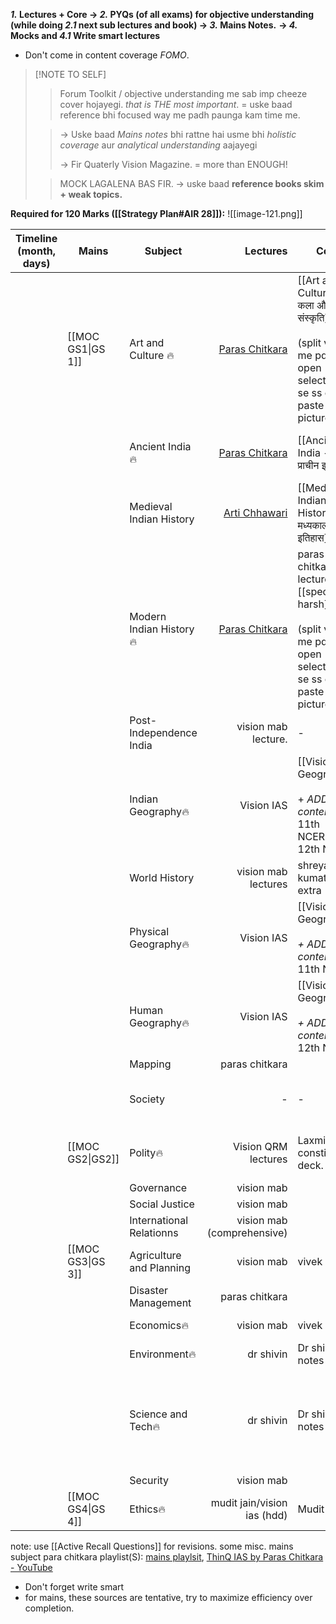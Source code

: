 ***1.* Lectures + Core → *2.* PYQs (of all exams) for objective understanding (while doing *2.1* next sub lectures and book) → *3.* Mains Notes.** **→ *4.* Mocks and *4.1* Write smart lectures**
- Don't come in content coverage *FOMO*.
> [!NOTE TO SELF]
> >Forum Toolkit / objective understanding me sab imp cheeze cover hojayegi. *that is THE most important*. = uske baad reference bhi focused way me padh paunga kam time me.
>
> >→ Uske baad *Mains notes* bhi rattne hai usme bhi *holistic coverage* aur *analytical understanding* aajayegi
> >
> >→ Fir Quaterly Vision Magazine. = more than ENOUGH! 
>
> >MOCK LAGALENA BAS FIR.
> > → uske baad **reference books skim + weak topics.**

**Required for 120 Marks ([[Strategy Plan#AIR 28]]):**
![[image-121.png]]

| **Timeline** (month, days) | **Mains**         | **Subject**              |                                                                                         **Lectures** | **Core**                                                                                                             | **Objective understanding**     | **Strategy**                                                                                                                 |                                  **Extra Reference**                                   |     |     |
| -------------------------- | ----------------- | ------------------------ | ---------------------------------------------------------------------------------------------------: | -------------------------------------------------------------------------------------------------------------------- | ------------------------------- | ---------------------------------------------------------------------------------------------------------------------------- | :------------------------------------------------------------------------------------: | --- | --- |
|                            | [[MOC GS1\|GS 1]] | Art and Culture 🔥       |    [Paras Chitkara](https://www.youtube.com/watch?v=de_dYjUZ5ZA&ab_channel=UPSCBlueprintbyUnacademy) | [[Art and Culture --- कला और संस्कृति]]<br><br>(split view me pdfs open - select tool se ss copy paste pictures)     | Forum Toolkit                   |                                                                                                                              |  NCERTs(cd):<br><br>1.1 Knowledge traditions, <br><br>1.2. fine arts<br><br>2. Lucent  |     |     |
|                            |                   | Ancient India🔥          |     [Paras Chitkara](https://www.youtube.com/watch?v=80DLKd9S0AY&ab_channel=ThinQIASbyParasChitkara) | [[Ancient India --- प्राचीन इतिहास]]                                                                                 | Forum toolkit                   |                                                                                                                              |                           (cd) New NCERT 12th part 1<br><br>                           |     |     |
|                            |                   | Medieval Indian History  | [Arti Chhawari](https://www.youtube.com/watch?v=hMjXqSzCTlg&ab_channel=UPSCCSEArticulatebyUnacademy) | [[Medieval Indian History --- मध्यकालीन इतिहास]]                                                                     | Forum toolkit                   |                                                                                                                              |                                         Lucent                                         |     |     |
|                            |                   | Modern Indian History🔥  |     [Paras Chitkara](https://www.youtube.com/watch?v=rJbEW3Zk5kQ&ab_channel=ThinQIASbyParasChitkara) | paras chitkara lecture + [[spectrum-harsh]]<br><br>(split view me pdfs open - select tool se ss copy paste pictures) | Forum toolkit / PMF Modern PYQs |                                                                                                                              |                  [[Modern Indian History - आधुनिक भारतीय इतिहास]]<br>                  |     |     |
|                            |                   | Post- Independence India |                                                                                  vision mab lecture. | -                                                                                                                    | -                               |                                                                                                                              |                                           -                                            |     |     |
|                            |                   | Indian Geography🔥       |                                                                                           Vision IAS | [[Vision IAS Geography]]  <br><br>+  *ADD content* <br>11th NCERT, 12th NCERT                                        | NCERT test + Forum Toolkit      |                                                                                                                              |                                           -                                            |     |     |
|                            |                   | World History            |                                                                                  vision mab lectures | shreyansh kumat + extra (ipad)                                                                                       | -                               |                                                                                                                              |                                                                                        |     |     |
|                            |                   | Physical Geography🔥     |                                                                                           Vision IAS | [[Vision IAS Geography]]<br><br>*+  ADD content*  11th NCERT                                                         | NCERT test + Forum Toolkit      |                                                                                                                              |                             GC Leong specially for Biomes.                             |     |     |
|                            |                   | Human Geography🔥        |                                                                                           Vision IAS | [[Vision IAS Geography]] <br><br>*+  ADD content* 12th NCERT                                                         | NCERT test + Forum Toolkit      |                                                                                                                              |                                           -                                            |     |     |
|                            |                   | Mapping                  |                                                                                       paras chitkara |                                                                                                                      | Covered w geo                   |                                                                                                                              |                                                                                        |     |     |
|                            |                   | Society                  |                                                                                                    - | -                                                                                                                    | -                               | directly make mains notes.                                                                                                   |                                                                                        |     |     |
|                            | [[MOC GS2\|GS2]]  | Polity🔥                 |                                                                                  Vision QRM lectures | Laxmikant + constitution deck.                                                                                       | OIP + forum toolkit             |                                                                                                                              |                           Indian Constitution at work NCERT                            |     |     |
|                            |                   | Governance               |                                                                                           vision mab |                                                                                                                      | -                               |                                                                                                                              |                                                                                        |     |     |
|                            |                   | Social Justice           |                                                                                           vision mab |                                                                                                                      | -                               |                                                                                                                              |                                                                                        |     |     |
|                            |                   | International Relationns |                                                                           vision mab (comprehensive) |                                                                                                                      | -                               |                                                                                                                              |                                                                                        |     |     |
|                            | [[MOC GS3\|GS 3]] | Agriculture and Planning |                                                                                           vision mab | vivek singh                                                                                                          | -                               |                                                                                                                              |                                                                                        |     |     |
|                            |                   | Disaster Management      |                                                                                       paras chitkara |                                                                                                                      | -                               |                                                                                                                              |                                                                                        |     |     |
|                            |                   | Economics🔥              |                                                                                           vision mab | vivek singh                                                                                                          | Eco 550 + forum toolkit         |                                                                                                                              |                                    12th macro NCERT                                    |     |     |
|                            |                   | Environment🔥            |                                                                                            dr shivin | Dr shivin notes                                                                                                      | forum toolkit                   |                                                                                                                              |                                                                                        |     |     |
|                            |                   | Science and Tech🔥       |                                                                                            dr shivin | Dr shivin notes                                                                                                      | forum toolkit                   | mains= [paras chitkara](https://www.youtube.com/watch?v=NIKYoMKQkaI&list=PLn2lLO2X6VGtBXXGM1FzPoj6CvbIlnxRb&index=2&pp=iAQB) | all science and tech articles from theHindu > then Indian express from AM Tracker Pro. |     |     |
|                            |                   | Security                 |                                                                                           vision mab |                                                                                                                      | -                               |                                                                                                                              |                                                                                        |     |     |
|                            | [[MOC GS4\|GS 4]] | Ethics🔥                 |                                                                          mudit jain/vision ias (hdd) | Mudit Jain                                                                                                           |                                 |                                                                                                                              |                              Peeyush sir's lectures notes                              |     |     |
note: use [[Active Recall Questions]] for revisions.
some misc. mains subject para chitkara playlist(S): [mains playlsit](https://www.youtube.com/playlist?list=PLn2lLO2X6VGtBXXGM1FzPoj6CvbIlnxRb), [ThinQ IAS by Paras Chitkara - YouTube](https://www.youtube.com/@ThinQIAS/videos)
- Don't forget write smart
- for mains, these sources are tentative, try to maximize efficiency over completion.
